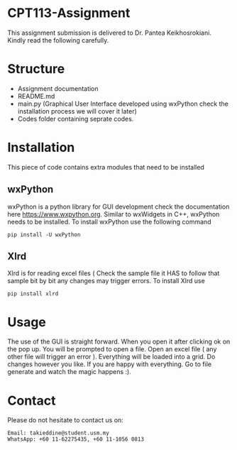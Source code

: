 # CPT113-Assignment
  This assignment submission is delivered to Dr. Pantea Keikhosrokiani. Kindly read the following carefully.
# Structure
 * Assignment documentation
 * README.md
 * main.py (Graphical User Interface developed using wxPython check the installation process we will cover it later)
 * Codes folder containing seprate codes.
# Installation
  This piece of code contains extra modules that need to be installed
 ## wxPython
  wxPython is a python library for GUI development check the documentation here https://www.wxpython.org.
 Similar to wxWidgets in C++, wxPython needs to be installed. To install wxPython use the following command
 
 ```
 pip install -U wxPython
 ```

## Xlrd
Xlrd is for reading excel files ( Check the sample file it HAS to follow that sample bit by bit any changes may trigger errors.
To install Xlrd use 

```
pip install xlrd
```

# Usage
  The use of the GUI is straight forward. When you open it after clicking ok on the pop up. You will be prompted to open a file. Open an excel file ( any other file will trigger an error ). Everything will be loaded into a grid. Do changes however you like. If you are happy with everything. Go to file generate and watch the magic happens :).


# Contact
  Please do not hesitate to contact us on:
  
```
Email: takieddine@student.usm.my
WhatsApp: +60 11-62275435, +60 11-1056 0813
```

